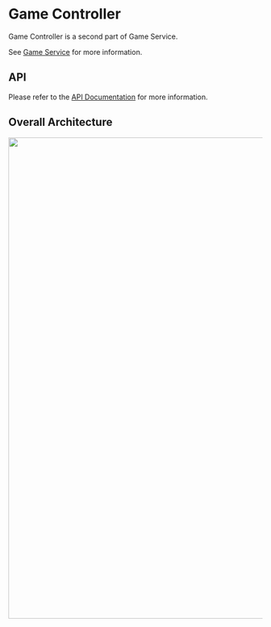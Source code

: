# Game Controller
Game Controller is a second part of Game Service. 

See <a href="https://github.com/anthill-platform/anthill-game-master#game-service">Game Service</a> for more information.

## API

Please refer to the <a href="doc/API.md">API Documentation</a> for more information.

## Overall Architecture

<center>
<img src="https://cloud.githubusercontent.com/assets/1666014/26266946/613bc5a0-3cf0-11e7-9c1e-59e403ea5bdd.png" width="954">
</center>